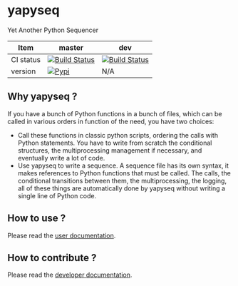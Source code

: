 # yapyseq

Yet Another Python Sequencer

| Item          | master        | dev   |
| ------------- | ------------- | ----- |
| CI status     | [![Build Status](https://travis-ci.com/RomainTT/yapyseq.svg?branch=master)](https://travis-ci.com/RomainTT/yapyseq) | [![Build Status](https://travis-ci.com/RomainTT/yapyseq.svg?branch=dev)](https://travis-ci.com/RomainTT/yapyseq) |
| version       | [![Pypi](https://img.shields.io/pypi/v/yapyseq.svg)](https://pypi.org/project/yapyseq/)      |  N/A  |

## Why yapyseq ?

If you have a bunch of Python functions in a bunch of files, which can be called
in various orders in function of the need, you have two choices:

* Call these functions in classic python scripts, ordering the calls with
  Python statements. You have to write from scratch the conditional structures,
  the multiprocessing management if necessary, and eventually write a lot of 
  code.
* Use yapyseq to write a sequence. A sequence file has its own syntax, it makes
  references to Python functions that must be called. The calls, the conditional
  transitions between them, the multiprocessing, the logging, all of these
  things are automatically done by yapyseq without writing a single line of
  Python code.

## How to use ?

Please read the [user documentation](doc/userdoc.md).

## How to contribute ?

Please read the [developer documentation](doc/devdoc.md).
